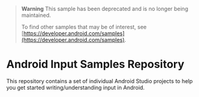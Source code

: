 > **Warning**
> This sample has been deprecated and is no longer being maintained.
> 
> To find other samples that may be of interest, see [https://developer.android.com/samples](https://developer.android.com/samples).

Android Input Samples Repository
================================

This repository contains a set of individual Android Studio projects to help you get
started writing/understanding input in Android.
